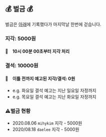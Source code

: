 ## :moneybag: 벌금 :moneybag:
벌금은 [아래](#warning벌금-현황)에 기록했다가 마지막날 한번에 걷습니다.

### 지각: 5000원
#### :mega:　10시 00분 00초부터 지각 처리

### 결석: 10000원


#### :mega:　이틀 전까지 예고된 지각/결석: 0원
- e.g. 화요일 결석 예고는 지난 일요일 자정까지
- e.g. 목요일 결석 예고는 지난 화요일 자정까지

### :warning:벌금 현황
- 2020.08.06 `mihykim` 지각 - 5000원
- 2020/08.18 `daelee` 지각 - 5000원
